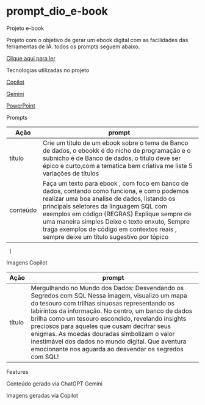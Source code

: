 # prompt_dio_e-book
Projeto e-book

Projeto com o objetivo de gerar um ebook digital com as facilidades das ferramentas de IA. todos os prompts seguem abaixo.

[Clique aqui para ler](https://github.com/BeatrizPCandido/prompt_dio_e-book/blob/main/E-book/ebook_Analise_dados.pdf)


Tecnologias utilizadas no projeto

[Copilot](https://www.bing.com/chat?form=NTPCHB)


[Gemini](https://gemini.google.com/app?hl=pt-PT)


[PowerPoint](https://www.microsoft.com/en-us/microsoft-365/powerpoint?ocid=ORSEARCH_Bing)


Prompts


| Ação        | prompt      | 
|-------------|-------------|
| título      | Crie um título de um ebook sobre o tema de Banco de dados, o ebookk é do nicho de programação e o subnicho é de Banco de dados, o título deve ser épico e curto,com a tematica bem criativa me liste 5 variações de títulos     | 
|conteúdo     |Faça um texto para ebook , com foco em banco de dados, contando como funciona, e como podemos realizar uma boa analise de dados,  listando os principais seletores da linguagem SQL com exemplos em código {REGRAS} Explique sempre de uma maneira simples Deixe o texto enxuto, Sempre traga exemplos de código em contextos reais , sempre deixe um título sugestivo por tópico

     | 



Imagens Copilot


| Ação        | prompt      |
|-------------|-------------|
| título      | Mergulhando no Mundo dos Dados: Desvendando os Segredos com SQL Nessa imagem, visualizo um mapa do tesouro com trilhas sinuosas representando os labirintos da informação. No centro, um banco de dados brilha como um tesouro escondido, revelando insights preciosos para aqueles que ousam decifrar seus enigmas. As moedas douradas simbolizam o valor inestimável dos dados no mundo digital. Que aventura emocionante nos aguarda ao desvendar os segredos com SQL!     | 





 Features


Conteúdo gerado via ChatGPT Gemini

Imagens geradas via Copilot





